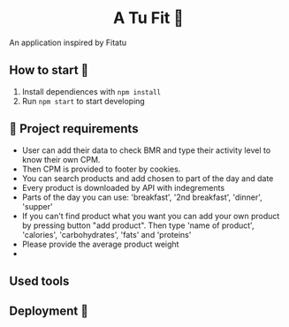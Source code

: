 <h1 align="center"> A Tu Fit 🍎
</h1>

An application inspired by Fitatu 

## How to start 🚀

1. Install dependiences with `npm install`
2. Run `npm start` to start developing

## 📝 Project requirements 

- User can add their data to check BMR and type their activity level to know their own CPM.
- Then CPM is provided to footer by cookies.
- You can search products and add chosen to part of the day and date
- Every product is downloaded by API with indegrements
- Parts of the day you can use: 'breakfast', '2nd breakfast', 'dinner', 'supper'
- If you can't find product what you want you can add your own product by pressing button "add product". Then type 'name of product', 'calories', 'carbohydrates', 'fats' and 'proteins'
- Please provide the average product weight
- 

## Used tools
  
## Deployment 🚀


